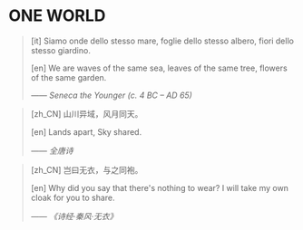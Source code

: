 # ONE WORLD

> [it] Siamo onde dello stesso mare, foglie dello stesso albero, fiori dello stesso giardino. 
>
> [en] We are waves of the same sea, leaves of the same tree, flowers of the same garden.
>
> &mdash;&mdash; <cite>Seneca the Younger (c. 4 BC – AD 65)</cite>

> [zh_CN] 山川异域，风月同天。
> 
> [en] Lands apart, Sky shared.
> 
> &mdash;&mdash; <cite>全唐诗</cite>

> [zh_CN] 岂曰无衣，与之同袍。
>
> [en] Why did you say that there's nothing to wear? I will take my own cloak for you to share.
> 
> &mdash;&mdash; <cite>《诗经·秦风·无衣》</cite>
